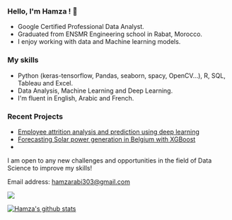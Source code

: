 
### Hello, I'm Hamza ! 👋
   * Google Certified Professional Data Analyst.
   * Graduated from ENSMR Engineering school in Rabat, Morocco. 
   * I enjoy working with data and Machine learning models. 
 ### My skills 
   * Python (keras-tensorflow, Pandas, seaborn, spacy, OpenCV...), R, SQL, Tableau and Excel. 
   * Data Analysis, Machine Learning and Deep Learning. 
   * I'm fluent in English, Arabic and French. 

### Recent Projects
  * [Employee attrition analysis and prediction using deep learning](https://github.com/hamzarabi3/solar-power-generation-forecasting)
  * [Forecasting Solar power generation in Belgium with XGBoost](https://github.com/hamzarabi3/solar-power-generation-forecasting)
  * 
   
  I am open to any new challenges and opportunities in the field of Data Science to improve my skills!
  
  Email address: hamzarabi303@gmail.com
  
  [<img src="https://img.shields.io/badge/linkedin-%230077B5.svg?&style=for-the-badge&logo=linkedin&logoColor=white" />](https://www.linkedin.com/in/hamza-rabi)  
  
[![Hamza's github stats](https://github-readme-stats.vercel.app/api?username=hamzarabi3&theme=blue-green)](https://github.com/anuraghazra/github-readme-stats)


